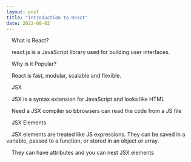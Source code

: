 ```yaml
---
layout: post
title: "Introduction to React"
date: 2022-08-02
---
```


<p>&emsp;What is React?</p>
<p>&emsp;react.js is a JavaScript library used for building user interfaces.</p>
<p>&emsp;Why is it Popular?</p>
<p>&emsp;React is fast, modular, scalable and flexible.</p>

<!--more-->

<p>&emsp;JSX</p>
<p>&emsp;JSX is a syntax extension for JavaScript and looks like HTML</p>
<p>&emsp;Need a JSX compiler so bbrowsers can read the code from a JS file</p>

<p>&emsp;JSX Elements</p>
<p>&emsp;JSX elements are treated like JS expressions. They can be saved in a variable, passed to a function, or stored in an object or array.</p>
<p>&emsp;They can have attributes and you can nest JSX elements</p>


